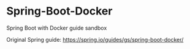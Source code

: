 # Spring-Boot-Docker

Spring Boot with Docker guide sandbox

Original Spring guide: https://spring.io/guides/gs/spring-boot-docker/